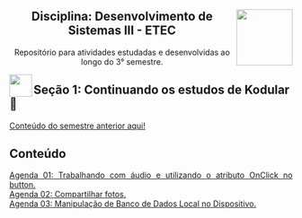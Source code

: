 <div align="center">
<a href="https://github.com/monicaquintal" target="_blank"><img align="right" height="100" src="https://www.svgrepo.com/show/477108/computer.svg" /></a>
<h2>Disciplina: Desenvolvimento de Sistemas III - ETEC</h2>
<p>Repositório para atividades estudadas e desenvolvidas ao longo do 3° semestre.</p>
</div>

<a href="https://github.com/monicaquintal" target="_blank"><img align="left" height="40" src="https://www.svgrepo.com/show/477093/mobile-phone-signal.svg"/></a>  
<h2>Seção 1: Continuando os estudos de Kodular 🤳</h2>
<a href="https://github.com/monicaquintal/disciplina_DS_II_ETEC">Conteúdo do semestre anterior aqui!</a><br>

<div id="conteudo" align="justify">

## Conteúdo

[Agenda 01: Trabalhando com áudio e utilizando o atributo OnClick no button.](./agenda01/agenda01.md)<br>
[Agenda 02: Compartilhar fotos.](./agenda02/agenda02.md)<br>
[Agenda 03: Manipulação de Banco de Dados Local no Dispositivo.](./agenda03/agenda03.md)<br>


